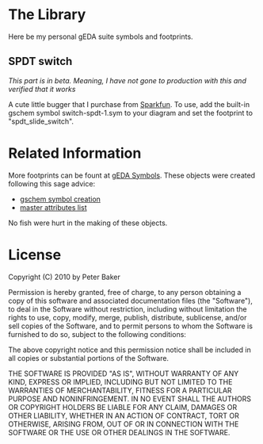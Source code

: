# The Library
Here be my personal gEDA suite symbols and footprints.

## SPDT switch
*This part is in beta. Meaning, I have not gone to production with this and
verified that it works*

A cute little bugger that I purchase from [Sparkfun](http://www.sparkfun.com/products/9609).
To use, add the built-in gschem symbol switch-spdt-1.sym to your diagram and set
the footprint to "spdt\_slide\_switch".

# Related Information
More footprints can be fount at [gEDA Symbols](www.gedasymbols.org). These
objects were created following this sage advice:

* [gschem symbol creation](http://www.geda.seul.org/wiki/geda:gschem_symbol_creation)
* [master attributes list](http://www.geda.seul.org/wiki/geda:master_attributes_list)

No fish were hurt in the making of these objects.

# License
Copyright (C) 2010 by Peter Baker

Permission is hereby granted, free of charge, to any person obtaining a copy
of this software and associated documentation files (the "Software"), to deal
in the Software without restriction, including without limitation the rights
to use, copy, modify, merge, publish, distribute, sublicense, and/or sell
copies of the Software, and to permit persons to whom the Software is
furnished to do so, subject to the following conditions:

The above copyright notice and this permission notice shall be included in
all copies or substantial portions of the Software.

THE SOFTWARE IS PROVIDED "AS IS", WITHOUT WARRANTY OF ANY KIND, EXPRESS OR
IMPLIED, INCLUDING BUT NOT LIMITED TO THE WARRANTIES OF MERCHANTABILITY,
FITNESS FOR A PARTICULAR PURPOSE AND NONINFRINGEMENT. IN NO EVENT SHALL THE
AUTHORS OR COPYRIGHT HOLDERS BE LIABLE FOR ANY CLAIM, DAMAGES OR OTHER
LIABILITY, WHETHER IN AN ACTION OF CONTRACT, TORT OR OTHERWISE, ARISING FROM,
OUT OF OR IN CONNECTION WITH THE SOFTWARE OR THE USE OR OTHER DEALINGS IN
THE SOFTWARE.